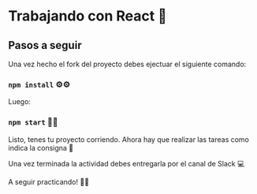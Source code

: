 # Trabajando con React 💪

## Pasos a seguir

Una vez hecho el fork del proyecto debes ejectuar el siguiente comando:

### `npm install` ⚙️⚙️

Luego:

### `npm start` 🚀🚀

Listo, tenes tu proyecto corriendo. Ahora hay que realizar las tareas como indica la consigna 💪

Una vez terminada la actividad debes entregarla por el canal de Slack 💻

A seguir practicando! 🎉🎉
